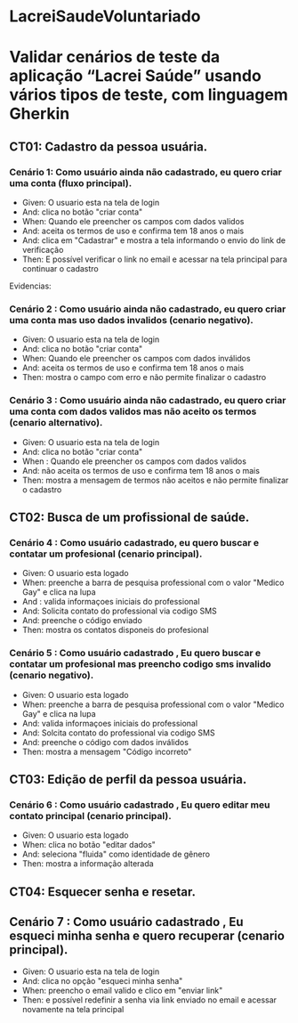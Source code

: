 # LacreiSaudeVoluntariado

# Validar cenários de teste da aplicação “Lacrei Saúde” usando vários tipos de teste, com linguagem Gherkin  
## CT01: Cadastro da pessoa usuária. 
### Cenário 1: Como usuário ainda não cadastrado, eu quero criar uma conta (fluxo principal). 
- Given: O usuario esta na tela de login 
- And: clica no botão "criar conta" 
- When: Quando ele preencher os campos com dados validos 
- And: aceita os termos de uso e confirma tem 18 anos o mais 
- And: clica em "Cadastrar" e mostra a tela informando o envio do link de verificação 
- Then: E possível verificar o link no email e acessar na tela principal para continuar o cadastro 

Evidencias:  

### Cenário 2 : Como usuário ainda não cadastrado, eu quero criar uma conta mas uso dados invalidos (cenario negativo). 
- Given: O usuario esta na tela de login 
- And: clica no botão "criar conta" 
- When: Quando ele preencher os campos com dados inválidos  
- And: aceita os termos de uso e confirma tem 18 anos o mais 
- Then: mostra o campo com erro e não permite finalizar o cadastro 

### Cenário 3 : Como usuário ainda não cadastrado, eu quero criar uma conta com dados validos mas não aceito os termos (cenario alternativo). 
- Given: O usuario esta na tela de login 
- And: clica no botão "criar conta" 
- When : Quando ele preencher os campos com dados validos 
- And: não aceita os termos de uso e confirma tem 18 anos o mais 
- Then: mostra a mensagem de termos não aceitos e não permite finalizar o cadastro 

## CT02: Busca de um profissional de saúde. 
### Cenário 4 : Como usuário cadastrado, eu quero buscar e contatar um profesional (cenario principal). 
- Given: O usuario esta logado 
- When: preenche a barra de pesquisa professional com o valor "Medico Gay" e clica na lupa 
- And : valida informaçoes iniciais do professional  
- And: Solicita contato do professional via codigo SMS 
- And: preenche o código enviado  
- Then: mostra os contatos disponeis do profesional 

### Cenário 5 : Como usuário cadastrado , Eu quero buscar e contatar um profesional mas preencho codigo sms invalido (cenario negativo). 
- Given: O usuario esta logado 
- When: preenche a barra de pesquisa professional com o valor "Medico Gay" e clica na lupa 
- And: valida informaçoes iniciais do professional  
- And: Solcita contato do professional via codigo SMS 
- And: preenche o código com dados inválidos  
- Then: mostra a mensagem "Código incorreto" 

## CT03: Edição de perfil da pessoa usuária. 
### Cenário 6 : Como usuário cadastrado , Eu quero editar meu contato principal (cenario principal). 
- Given: O usuario esta logado 
- When: clica no botão "editar dados" 
- And: seleciona "fluida" como identidade de gênero 
- Then: mostra a informação alterada 

## CT04: Esquecer senha e resetar. 
## Cenário 7 : Como usuário cadastrado , Eu esqueci minha senha e quero recuperar (cenario principal). 
- Given: O usuario esta na tela de login 
- And: clica no opção "esqueci minha senha" 
- When: preencho o email valido e clico em "enviar link" 
- Then: e possível redefinir a senha via link enviado no email e acessar novamente na tela principal 
